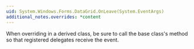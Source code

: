 ```yaml
---
uid: System.Windows.Forms.DataGrid.OnLeave(System.EventArgs)
additional_notes.overrides: *content
---
```


<p>When overriding <xref href="System.Windows.Forms.DataGrid.OnLeave(System.EventArgs)"></xref> in a derived class, be sure to call the base class's <xref href="System.Windows.Forms.DataGrid.OnLeave(System.EventArgs)"></xref> method so that registered delegates receive the event.</p>


